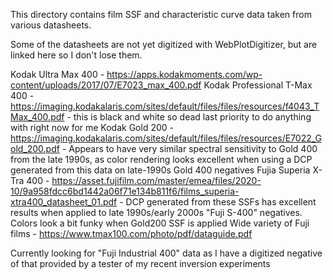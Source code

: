 This directory contains film SSF and characteristic curve data taken from various datasheets.

Some of the datasheets are not yet digitized with WebPlotDigitizer, but are linked here so I don't lose them.

Kodak Ultra Max 400 - https://apps.kodakmoments.com/wp-content/uploads/2017/07/E7023_max_400.pdf
Kodak Professional T-Max 400 - https://imaging.kodakalaris.com/sites/default/files/files/resources/f4043_TMax_400.pdf - this is black and white so dead last priority to do anything with right now for me
Kodak Gold 200 - https://imaging.kodakalaris.com/sites/default/files/files/resources/E7022_Gold_200.pdf - Appears to have very similar spectral sensitivity to Gold 400 from the late 1990s, as color rendering looks excellent when using a DCP generated from this data on late-1990s Gold 400 negatives
Fujia Superia X-Tra 400 - https://asset.fujifilm.com/master/emea/files/2020-10/9a958fdcc6bd1442a06f71e134b811f6/films_superia-xtra400_datasheet_01.pdf - DCP generated from these SSFs has excellent results when applied to late 1990s/early 2000s "Fuji S-400" negatives.  Colors look a bit funky when Gold200 SSF is applied
Wide variety of Fuji films - https://www.tmax100.com/photo/pdf/dataguide.pdf

Currently looking for "Fuji Industrial 400" data as I have a digitized negative of that provided by a tester of my recent inversion experiments

